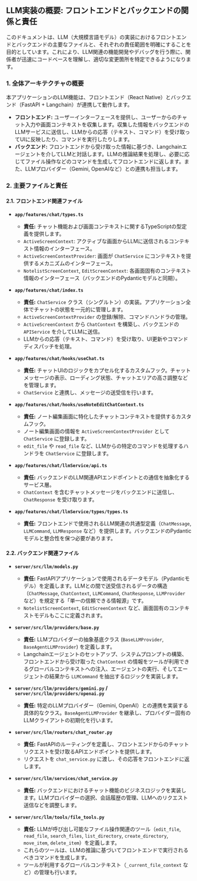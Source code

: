 ## LLM実装の概要: フロントエンドとバックエンドの関係と責任

このドキュメントは、LLM（大規模言語モデル）の実装におけるフロントエンドとバックエンドの主要なファイルと、それぞれの責任範囲を明確にすることを目的としています。これにより、LLM関連の機能開発やデバッグを行う際に、関係者が迅速にコードベースを理解し、適切な変更箇所を特定できるようになります。

### 1. 全体アーキテクチャの概要

本アプリケーションのLLM機能は、フロントエンド（React Native）とバックエンド（FastAPI + Langchain）が連携して動作します。

*   **フロントエンド:** ユーザーインターフェースを提供し、ユーザーからのチャット入力や画面コンテキストを収集します。収集した情報をバックエンドのLLMサービスに送信し、LLMからの応答（テキスト、コマンド）を受け取ってUIに反映したり、コマンドを実行したりします。
*   **バックエンド:** フロントエンドから受け取った情報に基づき、Langchainエージェントを介してLLMと対話します。LLMの推論結果を処理し、必要に応じてファイル操作などのコマンドを生成してフロントエンドに返します。また、LLMプロバイダー（Gemini, OpenAIなど）との連携も担当します。

### 2. 主要ファイルと責任

#### 2.1. フロントエンド関連ファイル

*   **`app/features/chat/types.ts`**
    *   **責任:** チャット機能および画面コンテキストに関するTypeScriptの型定義を提供します。
    *   `ActiveScreenContext`: アクティブな画面からLLMに送信されるコンテキスト情報のインターフェース。
    *   `ActiveScreenContextProvider`: 画面が `ChatService` にコンテキストを提供するメカニズムのインターフェース。
    *   `NotelistScreenContext`, `EditScreenContext`: 各画面固有のコンテキスト情報のインターフェース（バックエンドのPydanticモデルと同期）。

*   **`app/features/chat/index.ts`**
    *   **責任:** `ChatService` クラス（シングルトン）の実装。アプリケーション全体でチャットの状態を一元的に管理します。
    *   `ActiveScreenContextProvider` の登録/解除、コマンドハンドラの管理。
    *   `ActiveScreenContext` から `ChatContext` を構築し、バックエンドの `APIService` を介してLLMに送信。
    *   LLMからの応答（テキスト、コマンド）を受け取り、UI更新やコマンドディスパッチを処理。

*   **`app/features/chat/hooks/useChat.ts`**
    *   **責任:** チャットUIのロジックをカプセル化するカスタムフック。チャットメッセージの表示、ローディング状態、チャットエリアの高さ調整などを管理します。
    *   `ChatService` と連携し、メッセージの送受信を行います。

*   **`app/features/chat/hooks/useNoteEditChatContext.ts`**
    *   **責任:** ノート編集画面に特化したチャットコンテキストを提供するカスタムフック。
    *   ノート編集画面の情報を `ActiveScreenContextProvider` として `ChatService` に登録します。
    *   `edit_file` や `read_file` など、LLMからの特定のコマンドを処理するハンドラを `ChatService` に登録します。

*   **`app/features/chat/llmService/api.ts`**
    *   **責任:** バックエンドのLLM関連APIエンドポイントとの通信を抽象化するサービス層。
    *   `ChatContext` を含むチャットメッセージをバックエンドに送信し、`ChatResponse` を受け取ります。

*   **`app/features/chat/llmService/types/types.ts`**
    *   **責任:** フロントエンドで使用されるLLM関連の共通型定義（`ChatMessage`, `LLMCommand`, `LLMResponse` など）を提供します。バックエンドのPydanticモデルと整合性を保つ必要があります。

#### 2.2. バックエンド関連ファイル

*   **`server/src/llm/models.py`**
    *   **責任:** FastAPIアプリケーションで使用されるデータモデル（Pydanticモデル）を定義します。LLMとの間で送受信されるデータの構造（`ChatMessage`, `ChatContext`, `LLMCommand`, `ChatResponse`, `LLMProvider` など）を規定する「単一の信頼できる情報源」です。
    *   `NotelistScreenContext`, `EditScreenContext` など、画面固有のコンテキストモデルもここに定義されます。

*   **`server/src/llm/providers/base.py`**
    *   **責任:** LLMプロバイダーの抽象基底クラス (`BaseLLMProvider`, `BaseAgentLLMProvider`) を定義します。
    *   Langchainエージェントのセットアップ、システムプロンプトの構築、フロントエンドから受け取った `ChatContext` の情報をツールが利用できるグローバルコンテキストへの注入、エージェントの実行、そしてエージェントの結果から `LLMCommand` を抽出するロジックを実装します。

*   **`server/src/llm/providers/gemini.py` / `server/src/llm/providers/openai.py`**
    *   **責任:** 特定のLLMプロバイダー（Gemini, OpenAI）との連携を実装する具体的なクラス。`BaseAgentLLMProvider` を継承し、プロバイダー固有のLLMクライアントの初期化を行います。

*   **`server/src/llm/routers/chat_router.py`**
    *   **責任:** FastAPIのルーティングを定義し、フロントエンドからのチャットリクエストを受け取るAPIエンドポイントを提供します。
    *   リクエストを `chat_service.py` に渡し、その応答をフロントエンドに返します。

*   **`server/src/llm/services/chat_service.py`**
    *   **責任:** バックエンドにおけるチャット機能のビジネスロジックを実装します。LLMプロバイダーの選択、会話履歴の管理、LLMへのリクエスト送信などを調整します。

*   **`server/src/llm/tools/file_tools.py`**
    *   **責任:** LLMが呼び出し可能なファイル操作関連のツール（`edit_file`, `read_file`, `search_files`, `list_directory`, `create_directory`, `move_item`, `delete_item`）を定義します。
    *   これらのツールは、LLMの推論に基づいてフロントエンドで実行されるべきコマンドを生成します。
    *   ツールが利用するグローバルコンテキスト（`_current_file_context` など）の管理も行います。
